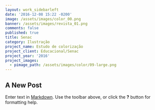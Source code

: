 ```yaml
---
layout: work_sidebarleft
date: '2016-12-08 15:22 -0200'
image: /assets/images/color_00.png
banner: /assets/images/revista_01.png
comments: false
published: true
title: Senac
category: Ilustração
project_name: Estudo de colorização
project_client: Educacional/Senac
project_year: '2016'
project_images:
  - pimage_path: /assets/images/color/09-large.png
---
```

## A New Post

Enter text in [Markdown](http://daringfireball.net/projects/markdown/). Use the toolbar above, or click the **?** button for formatting help.
